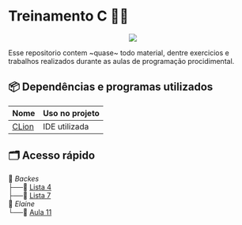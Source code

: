 # Treinamento C 👨‍💻

<p align="center">
<a href="https://www.codacy.com/manual/Aureom/Treinamento-C?utm_source=github.com&amp;utm_medium=referral&amp;utm_content=Aureom/Treinamento-C&amp;utm_campaign=Badge_Grade"><img src="https://api.codacy.com/project/badge/Grade/9229c11a972d40dcaf1d1ccdcc22af2c"/></a>
</p>

Esse repositorio contem ~quase~ todo material, dentre exercicios e trabalhos realizados durante as aulas de programação procidimental.

## 📦 Dependências e programas utilizados

| Nome  | Uso no projeto |
| ------------- | ------------- | 
| [CLion](https://www.jetbrains.com/clion/) | IDE utilizada |


## 🗂 Acesso rápido

📂 *Backes*  
├──📁 [Lista 4](./Backes/Lista%204)  
├──📁 [Lista 7](./Backes/Lista%207)  
📂 *Elaine*  
└──📁 [Aula 11](./Elaine/Aula%2011)  
